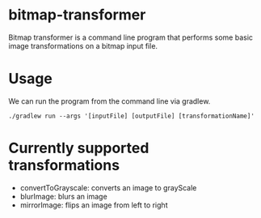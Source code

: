 # bitmap-transformer

Bitmap transformer is a command line program that performs some basic image transformations on a bitmap input file.

# Usage

We can run the program from the command line via gradlew.

```
./gradlew run --args '[inputFile] [outputFile] [transformationName]'
```

# Currently supported transformations

- convertToGrayscale: converts an image to grayScale
- blurImage: blurs an image
- mirrorImage: flips an image from left to right

